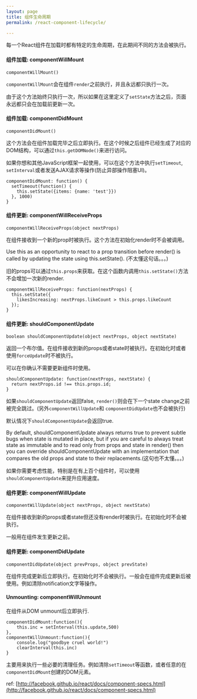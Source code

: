 ```yaml
---
layout: page
title: 组件生命周期
permalink: /react-component-lifecycle/

---
```



每一个React组件在加载时都有特定的生命周期，在此期间不同的方法会被执行。


#### 组件加载: componentWillMount

```
componentWillMount()
```

`componentWillMount`会在组件`render`之前执行，并且永远都只执行一次。

由于这个方法始终只执行一次，所以如果在这里定义了`setState`方法之后，页面永远都只会在加载前更新一次。

#### 组件加载: componentDidMount

```
componentDidMount()
```

这个方法会在组件加载完毕之后立即执行。在这个时候之后组件已经生成了对应的DOM结构，可以通过`this.getDOMNode()`来进行访问。

如果你想和其他JavaScript框架一起使用，可以在这个方法中执行`setTimeout`, `setInterval`或者发送AJAX请求等操作(防止异部操作阻塞UI)。

```
componentDidMount: function() {
  setTimeout(function() {
    this.setState({items: {name: 'test'}})
  }, 1000)
}
```

#### 组件更新: componentWillReceiveProps

```
componentWillReceiveProps(object nextProps)
```

在组件接收到一个新的prop时被执行。这个方法在初始化render时不会被调用。

Use this as an opportunity to react to a prop transition before render() is called by updating the state using this.setState(). (不太懂这句话。。。)

旧的props可以通过`this.props`来获取。在这个函数内调用`this.setState()`方法不会增加一次新的render.


```
componentWillReceiveProps: function(nextProps) {
  this.setState({
    likesIncreasing: nextProps.likeCount > this.props.likeCount
  });
}
```

#### 组件更新: shouldComponentUpdate

```
boolean shouldComponentUpdate(object nextProps, object nextState)
```

返回一个布尔值。在组件接收到新的props或者state时被执行。在初始化时或者使用`forceUpdate`时不被执行。

可以在你确认不需要更新组件时使用。

```
shouldComponentUpdate: function(nextProps, nextState) {
  return nextProps.id !== this.props.id;
}
```

如果`shouldComponentUpdate`返回false, `render()`则会在下一个state change之前被完全跳过。(另外`componentWillUpdate`和 `componentDidUpdate`也不会被执行)

默认情况下`shouldComponentUpdate`会返回true.

By default, shouldComponentUpdate always returns true to prevent subtle bugs when state is mutated in place, but if you are careful to always treat state as immutable and to read only from props and state in render() then you can override shouldComponentUpdate with an implementation that compares the old props and state to their replacements.(这句也不太懂。。。)

如果你需要考虑性能，特别是在有上百个组件时，可以使用`shouldComponentUpdate`来提升应用速度。


#### 组件更新: componentWillUpdate

```
componentWillUpdate(object nextProps, object nextState)
```

在组件接收到新的props或者state但还没有render时被执行。在初始化时不会被执行。

一般用在组件发生更新之前。

#### 组件更新: componentDidUpdate

```
componentDidUpdate(object prevProps, object prevState)
```

在组件完成更新后立即执行。在初始化时不会被执行。一般会在组件完成更新后被使用。例如清除notification文字等操作。

#### Unmounting: componentWillUnmount

在组件从DOM unmount后立即执行.

```
componentDidMount:function(){
    this.inc = setInterval(this.update,500)
},
componentWillUnmount:function(){
    console.log("goodbye cruel world!")
    clearInterval(this.inc)
}
```

主要用来执行一些必要的清理任务。例如清除`setTimeout`等函数，或者任意的在`componentDidMount`创建的DOM元素。

ref: [http://facebook.github.io/react/docs/component-specs.html](http://facebook.github.io/react/docs/component-specs.html)